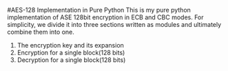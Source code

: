 #AES-128 Implementation in Pure Python
This is my pure python implementation of ASE 128bit encryption in ECB and CBC modes. For simplicity, we divide it into three sections written as modules and ultimately combine them into one.

1. The encryption key and its expansion
2. Encryption for a single block(128 bits)
3. Decryption for a single block(128 bits)